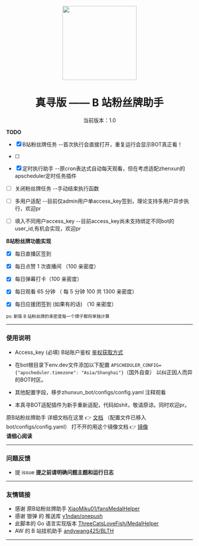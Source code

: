 <p align="center">
  <img src="https://s1.ax1x.com/2022/05/24/XPx1tx.png" width="200" height="200" alt="">
</p>
<div align="center">
<h1> 真寻版 —— B 站粉丝牌助手
</h1>

<p>当前版本：1.0</p>

</div>

**TODO**

* [x] B站粉丝牌任务          --首次执行会直接打开，重复运行会显示BOT真正看！

* [ ] 

* [x] 定时执行助手            --原cron表达式自动每天观看，但在考虑适配zhenxun的apscheduler定时任务插件

- [ ] 关闭粉丝牌任务 --手动结束执行函数
- [ ] 多用户适配                --目前仅admin用户单access_key签到，理论支持多用户异步执行，欢迎pr

- [ ] 填入不同用户access_key   --目前access_key尚未支持绑定不同bot的user_id,有机会实现，欢迎pr
  
  

**B站粉丝牌功能实现**

- [x] 每日直播区签到

- [x] 每日点赞 1 次直播间 （100 亲密度）

- [x] 每日弹幕打卡（100 亲密度）

- [x] 每日观看 65 分钟 （ 每 5 分钟 100 共 1300 亲密度）

- [x] 每日应援团签到 (如果有的话) （10 亲密度）

<small>ps: 新版 B 站粉丝牌的亲密度每一个牌子都将单独计算  </small>

---

### 使用说明

* Access_key (必填)  B站账户鉴权 [鉴权获取方式](https://github.com/XiaoMiku01/fansMedalHelper/releases/tag/logintool)

* 在bot根目录下env.dev文件添加以下配置
  ```APSCHEDULER_CONFIG={"apscheduler.timezone": "Asia/Shanghai"}```（国外自查）
  以纠正因人而异的BOT时区。

* 其他配置字段，移步zhunxun_bot/configs/config.yaml 注释观看

* 本真寻BOT适配插件为新手重新适配，代码如shit，敬请原谅。同时欢迎pr。

原B站粉丝牌助手 详细文档在这里 👉 [文档](https://xiaomiku01.github.io/fansMedalHelperVersion/)  （配置文件已移入bot/configs/config.yaml）
打不开的用这个镜像文档 👉 [镜像](https://doc.loveava.top/)  
**请细心阅读**

---

### 问题反馈

- 提 issue
  **提之前请明确问题主题和运行日志**

---

### 友情链接

- 感谢 原B站粉丝牌助手 [XiaoMiku01/fansMedalHelper](https://github.com/XiaoMiku01/fansMedalHelper)
- 感谢 银弹 的 推送库 [y1ndan/onepush](https://github.com/y1ndan/onepush)
- 此脚本的 Go 语言实现版本 [ThreeCatsLoveFish/MedalHelper](https://github.com/ThreeCatsLoveFish/MedalHelper)
- AW 的 B 站挂机助手 [andywang425/BLTH](https://github.com/andywang425/BLTH)

---
